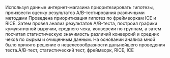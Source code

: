 Используя данные интернет-магазина приоритезировать гипотезы, произвести оценку результатов A/B-тестирования различными методами
Проведена приоритизация гипотез по фреймворкам ICE и RICE. Затем провел анализ
результатов A/B-теста, построил графики кумулятивной выручки, среднего чека,
конверсии по группам, а затем посчитал статистическую значимость различий конверсий
и средних чеков по сырым и очищенным данным. На основании анализа мной было
принято решение о нецелесообразности дальнейшего проведения теста.A/B-тест, статистический тест, фреймворк, RICE, ICE
